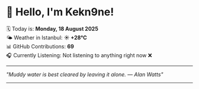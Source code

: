 # 👋 Hello, I'm Kekn9ne!

🗓️ Today is: **Monday, 18 August 2025**  
🌤️ Weather in Istanbul: **☀️   +28°C**  
📊 GitHub Contributions: **69**  
🎧 Currently Listening: Not listening to anything right now ❌

---

_"Muddy water is best cleared by leaving it alone. — *Alan Watts*"_

---
